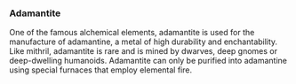 ### **Adamantite**

One of the famous alchemical elements, adamantite is used for the manufacture of adamantine, a metal of high durability and enchantability. Like mithril, adamantite is rare and is mined by dwarves, deep gnomes or deep-dwelling humanoids. Adamantite can only be purified into adamantine using special furnaces that employ elemental fire.

